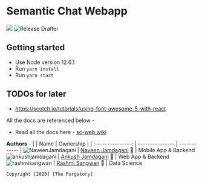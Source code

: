 # Semantic Chat Webapp

<a href="https://codeclimate.com/github/the-purgatory/sc-web/maintainability"><img src="https://api.codeclimate.com/v1/badges/791ddb2b8b13560ed2fa/maintainability" /></a> ![Release Drafter](https://github.com/the-purgatory/sc-web/workflows/Release%20Drafter/badge.svg?branch=master)

## Getting started

- Use Node version 12.6.1
- Run `yarn install`
- Run `yarn start`

## TODOs for later

- https://scotch.io/tutorials/using-font-awesome-5-with-react

All the docs are referenced below -

- Read all the docs here - [sc-web wiki](https://github.com/the-purgatory/sc-web/wiki)

**Authors** -
| | Name | Ownership |
| :---------------: | --------------- | ------------ |
![NaveenJamdagani](https://avatars3.githubusercontent.com/u/27627139?s=40&v=4) | [Naveen Jamdagani](https://github.com/NaveenJamdagani) 🐙 | Mobile App & Backend
![ankushjamdagani](https://avatars2.githubusercontent.com/u/13179262?s=40&v=4) | [Ankush Jamdagani](https://github.com/ankushjamdagani) 🐸 | Web App & Backend
![rashmisangwan](https://avatars0.githubusercontent.com/u/27778168?s=40&v=4) | [Rashmi Sangwan](https://github.com/rashmisangwan) 🐼 | Data Science

`Copyright [2020] [The Purgatory]`
